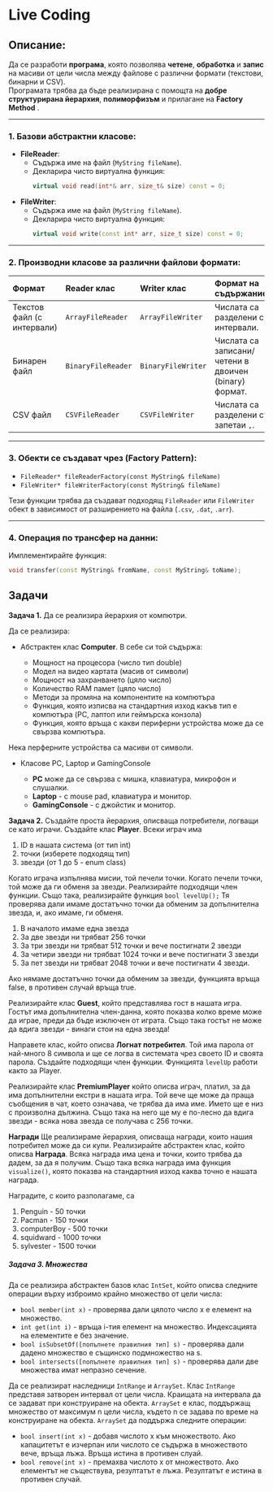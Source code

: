 # Live Coding

## Описание:

Да се разработи **програма**, която позволява **четене**, **обработка** и **запис** на масиви от цели числа между файлове с различни формати (текстови, бинарни и CSV).  
Програмата трябва да бъде реализирана с помощта на **добре структурирана йерархия**, **полиморфизъм** и прилагане на **Factory Method** .

---

### 1. Базови абстрактни класове:
- **FileReader**:
  - Съдържа име на файл (`MyString fileName`).
  - Декларира чисто виртуална функция:
    ```cpp
    virtual void read(int*& arr, size_t& size) const = 0;
    ```
- **FileWriter**:
  - Съдържа име на файл (`MyString fileName`).
  - Декларира чисто виртуална функция:
    ```cpp
    virtual void write(const int* arr, size_t size) const = 0;
    ```

---

### 2. Производни класове за различни файлови формати:

| Формат | Reader клас | Writer клас | Формат на съдържанието |
|:-------|:------------|:------------|:-----------------------|
| Текстов файл (с интервали) | `ArrayFileReader` | `ArrayFileWriter` | Числата са разделени с интервали. |
| Бинарен файл | `BinaryFileReader` | `BinaryFileWriter` | Числата са записани/четени в двоичен (binary) формат. |
| CSV файл | `CSVFileReader` | `CSVFileWriter` | Числата са разделени със запетаи `,`. |

---

### 3. Обекти се създават чрез (Factory Pattern):

  
  - `FileReader* fileReaderFactory(const MyString& fileName)`
  - `FileWriter* fileWriterFactory(const MyString& fileName)`

Тези функции трябва да създават подходящ `FileReader` или `FileWriter` обект в зависимост от разширението на файла (`.csv`, `.dat`, `.arr`).  

---

### 4. Операция по трансфер на данни:

Имплементирайте функция:

```cpp
void transfer(const MyString& fromName, const MyString& toName);
```


## Задачи

**Задача 1.** Да се реализира йерархия от компютри.

Да се реализира:

* Абстрактен клас **Computer**. В себе си той съдържа:
  
  * Мощност на процесора (число тип double)
  * Модел на видео картата (масив от символи)
  * Мощност на захранването (цяло число)
  * Количество RAM памет (цяло число)
  * Методи за промяна на компонентите на компютъра
  * Функция, която изписва на стандартния изход какъв тип е компютъра (PC, лаптоп или геймърска конзола)
  * Функция, която връща с какви периферни устройства може да се свързва компютъра.

Нека перферните устройства са масиви от символи.

* Класове PC, Laptop и GamingConsole
  
  * **PC** може да се свързва с мишка, клавиатура, микрофон и слушалки.
  * **Laptop** - с mouse pad, клавиатура и монитор.
  * **GamingConsole** - с джойстик и монитор.  

**Задача 2.** Създайте проста йерархия, описваща потребители, логващи се като играчи.
Създайте клас **Player**. Всеки играч има

1. ID в нашата система (от тип int)
2. точки (изберете подходящ тип)
3. звезди (от 1 до 5 - enum class)

Когато играча изпълнява мисии, той печели точки. Когато печели точки, той може да ги обменя за звезди. Реализирайте подходящи член функции. Също така, реализирайте функция ``bool levelUp();`` Тя проверява
дали имаме достатъчно точки да обменим за допълнителна звезда, и, ако имаме, ги
обменя.

1. В началото имаме една звезда
2. За две звезди ни трябват 256 точки
3. За три звезди ни трябват 512 точки и вече постигнати 2 звезди
4. За четири звезди ни трябват 1024 точки и вече постигнати 3 звезди
5. За пет звезди ни трябват 2048 точки и вече постигнати 4 звезди.

Ако нямаме достатъчно точки да обменим за звезди, функцията връща false, в противен случай връща true.

Реализирайте клас **Guest**, който представлява гост в нашата игра. Гостът има допълнителна член-данна, която показва колко време може да играе, преди да бъде
изключен от играта. Също така гостът не може да вдига звезди - винаги стои на една звезда!

Направете клас, който описва **Логнат потребител**. Той има парола от най-много 8 символа и ще се логва в системата чрез своето ID и своята парола.
Създайте подходящи член функции. Функцията ``levelUp`` работи както за Player.

Реализирайте клас **PremiumPlayer** който описва играч, платил, за да има допълнителни екстри в нашата игра. Той вече ще може да праща съобщения в чат,
което означава, че трябва да има име. Името ще е низ с произволна дължина. Също така на него ще му е по-лесно да вдига звезди - всяка нова звезда се получава с 256 точки.

**Награди** Ще реализираме йерархия, описваща награди, които нашия потребител може да си
купи. 
Реализирайте абстрактен клас, който описва **Награда**. Всяка награда има цена и точки, които трябва да дадем, за да я получим. Също така всяка награда има функция ``visualize()``, която показва на стандартния изход каква точно е нашата награда.

Наградите, с които разполагаме, са
1. Penguin - 50 точки
2. Pacman - 150 точки
3. computerBoy - 500 точки
4. squidward - 1000 точки
5. sylvester - 1500 точки


##### Задача 3. Множества
Да се реализира абстрактен базов клас ```IntSet```, който описва следните операции върху изброимо крайно множество от цели числа:
- ```bool member(int x)``` - проверява дали цялото число x е елемент на множество.
- ```int get(int i)``` - връща i-тия елемент на множество. Индексацията на елементите е без значение.
- ```bool isSubsetOf([попълнете правилния тип] s)``` - проверява дали дадено множество е същинско подмножество на s.
- ```bool intersects([попълнете правилния тип] s)``` - проверява дали две множества имат непразно сечение.
  
Да се реализират наследници ```IntRange``` и ```ArraySet```. Клас ```IntRange``` представя затворен интервал от цели числа. Краищата на интервала да се задават при конструиране на обекта. ```ArraySet``` е клас, поддържащ множество от максимум n цели числа, където n се задава по време на конструиране на обекта. ```ArraySet``` да поддържа следните операции:
- ```bool insert(int x)``` - добавя числото x към множеството. Ако капацитетът е изчерпан или числото се съдържа в множеството вече, връща лъжа. Връща истина в противен слуай.
- ```bool remove(int x)``` - премахва числото x от множеството. Ако елементът не съществува, резултатът е лъжа. Резултатът е истина в противен случай.
